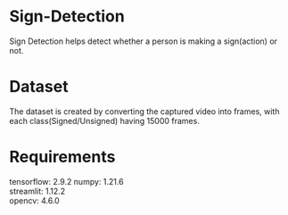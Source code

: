 # Sign-Detection
Sign Detection helps detect whether a person is making a sign(action) or not.
# Dataset
The dataset is created by converting the captured video into frames, with each class(Signed/Unsigned) having 15000 frames.
# Requirements
tensorflow: 2.9.2
numpy: 1.21.6
<br>
streamlit: 1.12.2
<br>
opencv: 4.6.0

